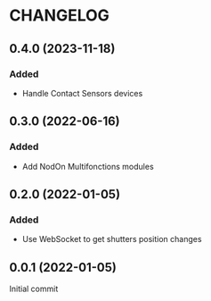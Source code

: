 # CHANGELOG

## 0.4.0 (2023-11-18)

### Added

- Handle Contact Sensors devices

## 0.3.0 (2022-06-16)

### Added

- Add NodOn Multifonctions modules

## 0.2.0 (2022-01-05)

### Added

- Use WebSocket to get shutters position changes

## 0.0.1 (2022-01-05)

Initial commit
